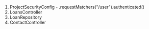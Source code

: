 1. ProjectSecurityConfig - .requestMatchers("/user").authenticated()
2. LoansController
3. LoanRepository
4. ContactController